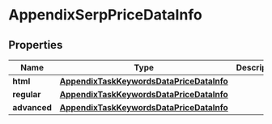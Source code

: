 

# AppendixSerpPriceDataInfo


## Properties

| Name | Type | Description | Notes |
|------------ | ------------- | ------------- | -------------|
|**html** | [**AppendixTaskKeywordsDataPriceDataInfo**](AppendixTaskKeywordsDataPriceDataInfo.md) |  |  [optional] |
|**regular** | [**AppendixTaskKeywordsDataPriceDataInfo**](AppendixTaskKeywordsDataPriceDataInfo.md) |  |  [optional] |
|**advanced** | [**AppendixTaskKeywordsDataPriceDataInfo**](AppendixTaskKeywordsDataPriceDataInfo.md) |  |  [optional] |



